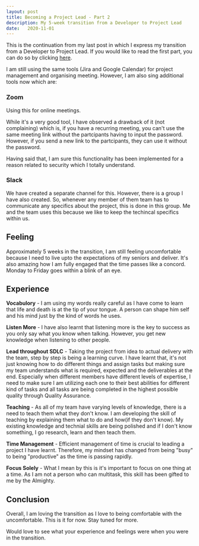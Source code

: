 ```yaml
---
layout: post
title: Becoming a Project Lead - Part 2
description: My 5-week transition from a Developer to Project Lead  
date:   2020-11-01
---
```

This is the continuation from my last post in which I express my transition from a Developer to Project Lead. If you would like to read the first part, you can do so by clicking [here](https://blogs.roarcoder.dev/posts/becoming-a-leader/index.html).

I am still using the same tools (Jira and Google Calendar) for project management and organising meeting. However, I am also sing additional tools now which are:

### Zoom
Using this for online meetings. 

While it's a very good tool, I have observed a drawback of it (not complaining) which is, if you have a recurring meeting, you can't use the same meeting link without the partcipants having to input the password. However, if you send a new link to the partcipants, they can use it without the password. 

Having said that, I am sure this functionality has been implemented for a reason related to security which I totally understand.

### Slack
We have created a separate channel for this. However, there is a group I have also created. So, whenever any member of them team has to communicate any specifics about the project, this is done in this group. Me and the team uses this because we like to keep the techincal specifics within us.

## Feeling
Approximately 5 weeks in the transition, I am still feeling uncomfortable because I need to live upto the expectations of my seniors and deliver. It's also amazing how I am fully engaged that the time passes like a concord. Monday to Friday goes within a blink of an eye.

## Experience
**Vocabulory** - I am using my words really careful as I have come to learn that life and death is at the tip of your tongue. A person can shape him self and his mind just by the kind of words he uses.

**Listen More** - I have also learnt that listening more is the key to success as you only say what you know when talking. However, you get new knowledge when listening to other people.

**Lead throughout SDLC** - Taking the project from idea to actual delivery with the team, step by step is being a learning curve. I have learnt that, it's not just knowing how to do different things and assign tasks but making sure my team understands what is required, expected and the deliverables at the end. Especially when different members have different levels of expertise, I need to make sure I am utilizing each one to their best abilities for different kind of tasks and all tasks are being completed in the highest possible quality through Quality Assurance.

**Teaching** -  As all of my team have varying levels of knowledge, there is a need to teach them what they don't know. I am developing the skill of teaching by explaining them what to do and how(if they don't know). My existing knowledge and technial skills are being polished and if I don't know something, I go research, learn and then teach them.

**Time Management** - Efficient management of time is crucial to leading a project I have learnt. Therefore, my mindset has changed from being "busy" to being "productive" as the time is passing rapidly.

**Focus Solely** - What I mean by this is it's important to focus on one thing at a time. As I am not a person who can multitask, this skill has been gifted to me by the Almighty.

## Conclusion
Overall, I am loving the transition as I love to being comfortable with the uncomfortable. This is it for now. Stay tuned for more. 

Would love to see what your experience and feelings were when you were in the transition.